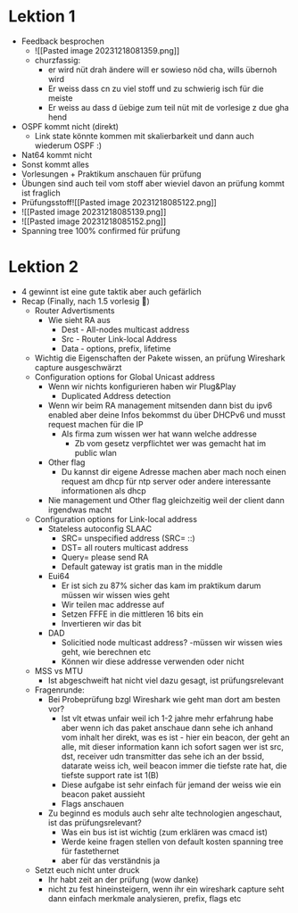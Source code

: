 # Lektion 1
- Feedback besprochen
	- ![[Pasted image 20231218081359.png]]
	- churzfassig: 
		- er wird nüt drah ändere will er sowieso nöd cha, wills übernoh wird
		- Er weiss dass cn zu viel stoff und zu schwierig isch für die meiste
		- Er weiss au dass d üebige zum teil nüt mit de vorlesige z due gha hend
- OSPF kommt nicht (direkt)
	- Link state könnte kommen mit skalierbarkeit und dann auch wiederum OSPF :)
- Nat64 kommt nicht
- Sonst kommt alles
- Vorlesungen + Praktikum anschauen für prüfung
- Übungen sind auch teil vom stoff aber wieviel davon an prüfung kommt ist fraglich
- Prüfungsstoff![[Pasted image 20231218085122.png]]
- ![[Pasted image 20231218085139.png]]
- ![[Pasted image 20231218085152.png]]
- Spanning tree 100% confirmed für prüfung
# Lektion 2
- 4 gewinnt ist eine gute taktik aber auch gefärlich
- Recap (Finally, nach 1.5 vorlesig 🥲)
	- Router Advertisments
		- Wie sieht RA aus
			- Dest - All-nodes multicast address
			- Src - Router Link-local Address
			- Data - options, prefix, lifetime
	- Wichtig die Eigenschaften der Pakete wissen, an prüfung Wireshark capture ausgeschwärzt
	- Configuration options for Global Unicast address
		- Wenn wir nichts konfigurieren haben wir Plug&Play
			- Duplicated Address detection
		- Wenn wir beim RA management mitsenden dann bist du ipv6 enabled aber deine Infos bekommst du über DHCPv6 und musst request machen für die IP
			- Als firma zum wissen wer hat wann welche addresse
				- Zb vom gesetz verpflichtet wer was gemacht hat im public wlan
		- Other flag
			- Du kannst dir eigene Adresse machen aber mach noch einen request am dhcp für ntp server oder andere interessante informationen als dhcp
		- Nie management und Other flag gleichzeitig weil der client dann irgendwas macht
	- Configuration options for Link-local address
		- Stateless autoconfig SLAAC
			- SRC= unspecified address (SRC= ::)
			- DST= all routers multicast address
			- Query= please send RA
			- Default gateway ist gratis man in the middle
		- Eui64
			- Er ist sich zu 87% sicher das kam im praktikum darum müssen wir wissen wies geht
			- Wir teilen mac addresse auf
			- Setzen FFFE in die mittleren 16 bits ein
			- Invertieren wir das bit
		- DAD
			- Solicitied node multicast address? -müssen wir wissen wies geht, wie berechnen etc
			- Können wir diese addresse verwenden oder nicht
	- MSS vs MTU
		- Ist abgeschweift hat nicht viel dazu gesagt, ist prüfungsrelevant
	- Fragenrunde:
		- Bei Probeprüfung bzgl Wireshark wie geht man dort am besten vor?
			- Ist vlt etwas unfair weil ich 1-2 jahre mehr erfahrung habe aber wenn ich das paket anschaue dann sehe ich anhand vom inhalt her direkt, was es ist - hier ein beacon, der geht an alle, mit dieser information kann ich sofort sagen wer ist src, dst, receiver udn transmitter das sehe ich an der bssid, datarate weiss ich, weil beacon immer die tiefste rate hat, die tiefste support rate ist 1(B)
			- Diese aufgabe ist sehr einfach für jemand der weiss wie ein beacon paket aussieht
			- Flags anschauen
		- Zu beginnd es moduls auch sehr alte technologien angeschaut, ist das prüfungsrelevant?
			- Was ein bus ist ist wichtig (zum erklären was cmacd ist)
			- Werde keine fragen stellen von default kosten spanning tree für fastethernet
			- aber für das verständnis ja
	- Setzt euch nicht unter druck
		- Ihr habt zeit an der prüfung (wow danke)
		- nicht zu fest hineinsteigern, wenn ihr ein wireshark capture seht dann einfach merkmale analysieren, prefix, flags etc
